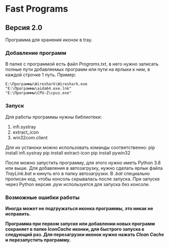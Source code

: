 # Fast Programs

## Версия 2.0

Программа для хранения иконок в tray.

### Добавление программ

В папке с программой есть файл *Programs.txt*, в него нужно записать полные пути добавляемых программ или пути на ярлыки к ним, в каждой строчке 1 путь. Пример:
```
E:\Программы\Wireshark\Wireshark.exe
"E:\Программы\aida64.exe.lnk"
"E:\Программы\CPU-Z\cpuz.exe"
```


### Запуск

Для работы программы нужны библиотеки:
  1. infi.systray
  2. extract_icon
  3. win32com.client

Для их устаноки можно использовать команды соответственно:
  pip install infi.systray
  pip install extract-icon
  pip install pywin32

После можно запустить программу, для этого нужно иметь Python 3.8 или выше. Для добавления в автозагрузку, нужно сделать ярлык файла *TrayLink.bat* и кинуть его в папку автозагрузки. В *.bat* специально прописан код, чтобы консоль скрывалась после запуска. При запуске через Python версия *.pyw* используется для запуска без консоли.

### Возможные ошибки работы

**Иногда может не подгружаться иконка программы, это никак не исправить.**

**Программа при первом запуске или добавлении новых программ сохраняет в папке *IconCache* иконки, для быстрого запуска в следующий раз. Для перезагрузки иконок нужно нажать *Clean Cache* и перезапустить программу.**
